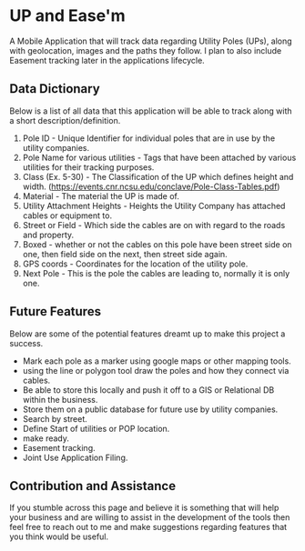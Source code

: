 # UP and Ease'm
A Mobile Application that will track data regarding Utility Poles (UPs), along with geolocation, images and the paths they follow. I plan to also include Easement tracking later in the applications lifecycle.

## Data Dictionary
Below is a list of all data that this application will be able to track along with a short description/definition.

1. Pole ID - Unique Identifier for individual poles that are in use by the utility companies.
2. Pole Name for various utilities - Tags that have been attached by various utilities for their tracking purposes.
3. Class (Ex. 5-30) - The Classification of the UP which defines height and width. (https://events.cnr.ncsu.edu/conclave/Pole-Class-Tables.pdf)
4. Material - The material the UP is made of.
5. Utility Attachment Heights - Heights the Utility Company has attached cables or equipment to.
6. Street or Field - Which side the cables are on with regard to the roads and property.
7. Boxed - whether or not the cables on this pole have been street side on one, then field side on the next, then street side again.
8. GPS coords - Coordinates for the location of the utility pole.
9. Next Pole - This is the pole the cables are leading to, normally it is only one.

## Future Features
Below are some of the potential features dreamt up to make this project a success.

- Mark each pole as a marker using google maps or other mapping tools.
- using the line or polygon tool draw the poles and how they connect via cables.
- Be able to store this locally and push it off to a GIS or Relational DB within the business.
- Store them on a public database for future use by utility companies.
- Search by street.
- Define Start of utilities or POP location.
- make ready.
- Easement tracking.
- Joint Use Application Filing.

## Contribution and Assistance
If you stumble across this page and believe it is something that will help your business and are willing to assist in the development of the tools then feel free to reach out to me and make suggestions regarding features that you think would be useful.
